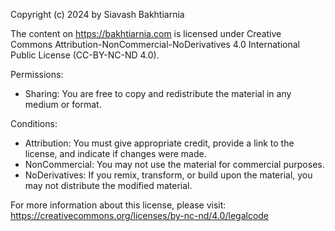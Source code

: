 Copyright (c) 2024 by Siavash Bakhtiarnia

The content on <https://bakhtiarnia.com> is licensed under Creative Commons Attribution-NonCommercial-NoDerivatives 4.0 International Public License (CC-BY-NC-ND 4.0).

Permissions:

- Sharing: You are free to copy and redistribute the material in any medium or format.

Conditions:

- Attribution: You must give appropriate credit, provide a link to the license, and indicate if changes were made.
- NonCommercial: You may not use the material for commercial purposes.
- NoDerivatives: If you remix, transform, or build upon the material, you may not distribute the modified material.

For more information about this license, please visit: <https://creativecommons.org/licenses/by-nc-nd/4.0/legalcode>
